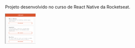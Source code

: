 <p>Projeto desenvolvido no curso de React Native da Rocketseat.</p>

<img alt="Proffy" src="Screenshot_2.png" height="100px" width="100px" />
